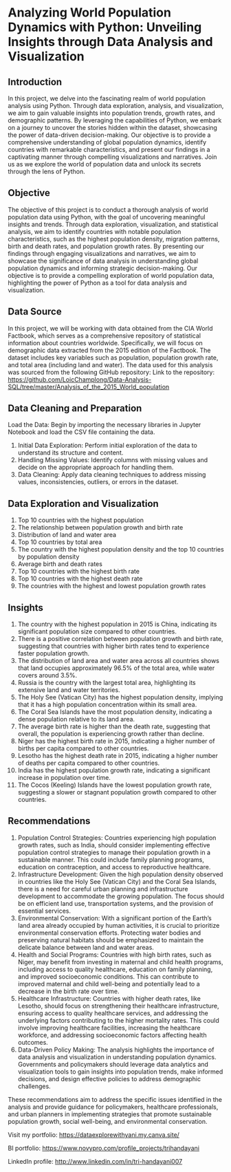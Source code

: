 # Analyzing World Population Dynamics with Python: Unveiling Insights through Data Analysis and Visualization
## Introduction
In this project, we delve into the fascinating realm of world population analysis using Python. Through data exploration, analysis, and visualization, we aim to gain valuable insights into population trends, growth rates, and demographic patterns. By leveraging the capabilities of Python, we embark on a journey to uncover the stories hidden within the dataset, showcasing the power of data-driven decision-making. Our objective is to provide a comprehensive understanding of global population dynamics, identify countries with remarkable characteristics, and present our findings in a captivating manner through compelling visualizations and narratives. Join us as we explore the world of population data and unlock its secrets through the lens of Python.

## Objective
The objective of this project is to conduct a thorough analysis of world population data using Python, with the goal of uncovering meaningful insights and trends. Through data exploration, visualization, and statistical analysis, we aim to identify countries with notable population characteristics, such as the highest population density, migration patterns, birth and death rates, and population growth rates. By presenting our findings through engaging visualizations and narratives, we aim to showcase the significance of data analysis in understanding global population dynamics and informing strategic decision-making. Our objective is to provide a compelling exploration of world population data, highlighting the power of Python as a tool for data analysis and visualization.

## Data Source
In this project, we will be working with data obtained from the CIA World Factbook, which serves as a comprehensive repository of statistical information about countries worldwide. Specifically, we will focus on demographic data extracted from the 2015 edition of the Factbook. The dataset includes key variables such as population, population growth rate, and total area (including land and water). The data used for this analysis was sourced from the following GitHub repository: Link to the repository: https://github.com/LoicChamplong/Data-Analysis-SQL/tree/master/Analysis_of_the_2015_World_population

## Data Cleaning and Preparation
Load the Data: Begin by importing the necessary libraries in Jupyter Notebook and load the CSV file containing the data.
1. Initial Data Exploration: Perform initial exploration of the data to understand its structure and content.
2. Handling Missing Values: Identify columns with missing values and decide on the appropriate approach for handling them.
3. Data Cleaning: Apply data cleaning techniques to address missing values, inconsistencies, outliers, or errors in the dataset.

## Data Exploration and Visualization
1. Top 10 countries with the highest population
2. The relationship between population growth and birth rate
3. Distribution of land and water area
4. Top 10 countries by total area
5. The country with the highest population density and the top 10 countries by population density
6. Average birth and death rates
7. Top 10 countries with the highest birth rate
8. Top 10 countries with the highest death rate
9. The countries with the highest and lowest population growth rates

## Insights
1. The country with the highest population in 2015 is China, indicating its significant population size compared to other countries.
2. There is a positive correlation between population growth and birth rate, suggesting that countries with higher birth rates tend to experience faster population growth.
3. The distribution of land area and water area across all countries shows that land occupies approximately 96.5% of the total area, while water covers around 3.5%.
4. Russia is the country with the largest total area, highlighting its extensive land and water territories.
5. The Holy See (Vatican City) has the highest population density, implying that it has a high population concentration within its small area.
6. The Coral Sea Islands have the most population density, indicating a dense population relative to its land area.
7. The average birth rate is higher than the death rate, suggesting that overall, the population is experiencing growth rather than decline.
8. Niger has the highest birth rate in 2015, indicating a higher number of births per capita compared to other countries.
9. Lesotho has the highest death rate in 2015, indicating a higher number of deaths per capita compared to other countries.
10. India has the highest population growth rate, indicating a significant increase in population over time.
11. The Cocos (Keeling) Islands have the lowest population growth rate, suggesting a slower or stagnant population growth compared to other countries.

## Recommendations
1. Population Control Strategies: Countries experiencing high population growth rates, such as India, should consider implementing effective population control strategies to manage their population growth in a sustainable manner. This could include family planning programs, education on contraception, and access to reproductive healthcare.
2. Infrastructure Development: Given the high population density observed in countries like the Holy See (Vatican City) and the Coral Sea Islands, there is a need for careful urban planning and infrastructure development to accommodate the growing population. The focus should be on efficient land use, transportation systems, and the provision of essential services.
3. Environmental Conservation: With a significant portion of the Earth’s land area already occupied by human activities, it is crucial to prioritize environmental conservation efforts. Protecting water bodies and preserving natural habitats should be emphasized to maintain the delicate balance between land and water areas.
4. Health and Social Programs: Countries with high birth rates, such as Niger, may benefit from investing in maternal and child health programs, including access to quality healthcare, education on family planning, and improved socioeconomic conditions. This can contribute to improved maternal and child well-being and potentially lead to a decrease in the birth rate over time.
5. Healthcare Infrastructure: Countries with higher death rates, like Lesotho, should focus on strengthening their healthcare infrastructure, ensuring access to quality healthcare services, and addressing the underlying factors contributing to the higher mortality rates. This could involve improving healthcare facilities, increasing the healthcare workforce, and addressing socioeconomic factors affecting health outcomes.
6. Data-Driven Policy Making: The analysis highlights the importance of data analysis and visualization in understanding population dynamics. Governments and policymakers should leverage data analytics and visualization tools to gain insights into population trends, make informed decisions, and design effective policies to address demographic challenges.

These recommendations aim to address the specific issues identified in the analysis and provide guidance for policymakers, healthcare professionals, and urban planners in implementing strategies that promote sustainable population growth, social well-being, and environmental conservation.

Visit my portfolio: https://dataexplorewithyani.my.canva.site/

BI portfolio: https://www.novypro.com/profile_projects/trihandayani

LinkedIn profile: http://www.linkedin.com/in/tri-handayani007


